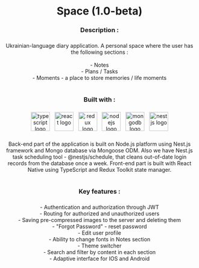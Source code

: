 <h1 align="center">Space (1.0-beta)</h1>

###

<h3 align="center">Description :</h3>

###

<p align="center">Ukrainian-language diary application. A personal space where the user has the following sections :<br><br>- Notes<br>- Plans / Tasks<br>- Moments - a place to store memories / life moments</p>

###

<h1 align="center"></h1>

<h3 align="center">Built with :</h3>

###

<div align="center">
  <img src="https://skillicons.dev/icons?i=ts" height="50" alt="typescript logo"  />
  <img width="5" />
  <img src="https://skillicons.dev/icons?i=react" height="50" alt="react logo"  />
  <img width="5" />
  <img src="https://skillicons.dev/icons?i=redux" height="50" alt="redux logo"  />
  <img width="5" />
  <img src="https://skillicons.dev/icons?i=nodejs" height="50" alt="nodejs logo"  />
  <img width="5" />
  <img src="https://skillicons.dev/icons?i=mongodb" height="50" alt="mongodb logo"  />
  <img width="5" />
  <img src="https://cdn.jsdelivr.net/gh/devicons/devicon/icons/nestjs/nestjs-plain.svg" height="50" alt="nestjs logo"  />
</div>

###

<p align="center">Back-end part of the application is built on Node.js platform using Nest.js framework and Mongo database via Mongoose ODM. Also we have Nest.js task scheduling tool - @nestjs/schedule, that cleans out-of-date login records from the database once a week. Front-end part is built with React Native using TypeScript and Redux Toolkit state manager.</p>

###

<h1 align="center"></h1>

<h3 align="center">Key features :</h3>

###

<p align="center">- Authentication and authorization through JWT<br>- Routing for authorized and unauthorized users<br>- Saving pre-compressed images to the server and deleting them<br>- "Forgot Password" - reset password<br>- Edit user profile<br>- Ability to change fonts in Notes section<br>- Theme switcher<br>- Search and filter by content in each section<br>- Adaptive interface for IOS and Android</p>

###

